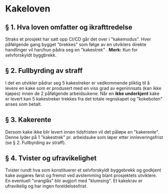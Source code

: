 # Kakeloven

## § 1. Hva loven omfatter og ikrafttredelse
Straks et prosjekt har satt opp CI/CD går det over i "kakemodus". Hver påfølgende gang bygget "brekkes" som følge av en utviklers direkte handlinger vil han/hun pådra seg en "kakestrek" . **Merk:** Kun for selvforskyldt byggbrekk.

## § 2. Fullbyrding av straff
I det en utvikler pådrar seg 5 kakestreker er vedkommende pliktig til å levere en kake som er produsert med en viss grad av egeninnsats (kan ikke kjøpes) innen de 2 påfølgende arbeidsukene. Når en **ikke underkjent** kake er levert kan 5 kakestreker trekkes fra det totale regnskapet og "kokeboten" anses som betalt.

## § 3. Kakerente
Dersom kake ikke blir levert innen tidsfristen vil det påløpe en "kakerente". Denne lyder på 1 "kakestrek" pr. arbeidsuke som løper etter innleveringsfrist (se § 2. Fullbyrding av straff).

## § 4. Tvister og ufravikelighet
Tvister rundt hva som konstituerer et selvforskyldt byggebrekk og godkjent kake avgjøres først og fremst ved avstemming blant prosjektets utviklere. En eventuell "vranglås" blir avgjort med "klumsing". Et kakekrav er ufravikelig og har ingen foreldelsesfrist.